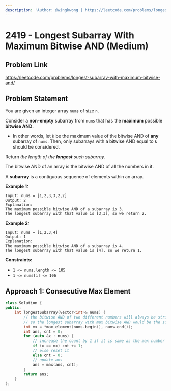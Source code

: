 ```yaml
---
description: 'Author: @wingkwong | https://leetcode.com/problems/longest-subarray-with-maximum-bitwise-and/'
---
```


# 2419 - Longest Subarray With Maximum Bitwise AND (Medium) 

## Problem Link

https://leetcode.com/problems/longest-subarray-with-maximum-bitwise-and/

## Problem Statement

You are given an integer array `nums` of size `n`.

Consider a **non-empty** subarray from `nums` that has the **maximum** possible **bitwise AND**.

- In other words, let `k` be the maximum value of the bitwise AND of **any** subarray of `nums`. Then, only subarrays with a bitwise AND equal to `k` should be considered.

Return *the length of the **longest** such subarray*.

The bitwise AND of an array is the bitwise AND of all the numbers in it.

A **subarray** is a contiguous sequence of elements within an array.

**Example 1:**

```
Input: nums = [1,2,3,3,2,2]
Output: 2
Explanation:
The maximum possible bitwise AND of a subarray is 3.
The longest subarray with that value is [3,3], so we return 2.
```

**Example 2:**

```
Input: nums = [1,2,3,4]
Output: 1
Explanation:
The maximum possible bitwise AND of a subarray is 4.
The longest subarray with that value is [4], so we return 1.
```

**Constraints:**

- `1 <= nums.length <= 105`
- `1 <= nums[i] <= 106`

## Approach 1: Consecutive Max Element 

<Tabs>
<TabItem value="cpp" label="C++">
<SolutionAuthor name="@wingkwong"/>

```cpp
class Solution {
public:
    int longestSubarray(vector<int>& nums) {
        // the bitwise AND of two different numbers will always be strictly less than the maximum of those two numbers
        // so the longest subarray with max bitwise AND would be the subarray containing only the max numbers
        int mx = *max_element(nums.begin(), nums.end());
        int ans, cnt = 0;
        for (auto &x : nums) {
            // increase the count by 1 if it is same as the max number
            if (x == mx) cnt += 1;
            // else reset it
            else cnt = 0;
            // update ans
            ans = max(ans, cnt);
        }
        return ans;
    }
};
```

</TabItem>
</Tabs>